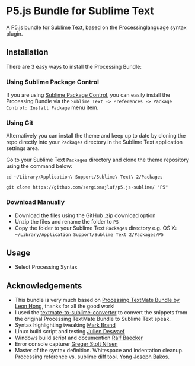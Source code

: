 # P5.js Bundle for Sublime Text

A [P5.js](http://p5js.org/) bundle for [Sublime Text](http://www.sublimetext.com/), based on the [Processing](https://github.com/b-g/processing-sublime)language syntax plugin.

## Installation
There are 3 easy ways to install the Processing Bundle:

### Using Sublime Package Control
If you are using [Sublime Package Control](http://wbond.net/sublime_packages/package_control), you can easily install the Processing Bundle via the `Sublime Text -> Preferences -> Package Control: Install Package` menu item.

### Using Git
Alternatively you can install the theme and keep up to date by cloning the repo directly into your `Packages` directory in the Sublime Text application settings area.

Go to your Sublime Text `Packages` directory and clone the theme repository using the command below:

`cd ~/Library/Application\ Support/Sublime\ Text\ 2/Packages`

`git clone https://github.com/sergiomajluf/p5.js-sublime/ "P5"`

### Download Manually
- Download the files using the GitHub .zip download option
- Unzip the files and rename the folder to `P5`
- Copy the folder to your Sublime Text `Packages` directory e.g. OS X: `~/Library/Application Support/Sublime Text 2/Packages/P5`

## Usage
- Select Processing Syntax

## Acknowledgements
- This bundle is very much based on [Processing TextMate Bundle by Leon Hong](http://www.onebitwonder.com/projects/processing/), thanks for all the good work!
- I used the [textmate-to-sublime-converter](https://github.com/srbs/textmate-to-sublime-converter) to convert the snippets from the original Processing TextMate Bundle to Sublime Text speak.
- Syntax highlighting tweaking [Mark Brand](https://github.com/ignism)
- Linux build script and testing [Julien Deswaef](http://xuv.be/)
- Windows build script and documention [Ralf Baecker](http://github.com/rlfbckr)
- Error console capturer [Greger Stolt Nilsen](http://gregerstoltnilsen.net/)
- Master of the syntax definition. Whitespace and indentation cleanup. Processing reference vs. sublime [diff tool](https://github.com/ybakos/processing-sublime-util). [Yong Joseph Bakos](http://yongbakos.com/).
